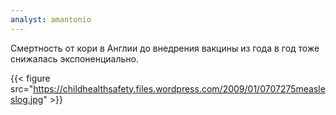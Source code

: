 ```yaml
---
analyst: amantonio
---
```


Смертность от кори в Англии до внедрения вакцины из года в год тоже снижалась экспоненциально.

{{< figure src="https://childhealthsafety.files.wordpress.com/2009/01/0707275measleslog.jpg" >}}
